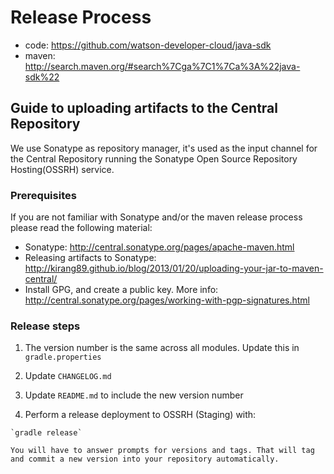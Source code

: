 # Release Process

 * code: https://github.com/watson-developer-cloud/java-sdk
 * maven: http://search.maven.org/#search%7Cga%7C1%7Ca%3A%22java-sdk%22

## Guide to uploading artifacts to the Central Repository

We use Sonatype as repository manager, it's used as the input channel for the Central Repository running the Sonatype Open Source Repository Hosting(OSSRH) service.

### Prerequisites

If you are not familiar with Sonatype and/or the maven release process please read the following material:  
 * Sonatype: http://central.sonatype.org/pages/apache-maven.html
 * Releasing artifacts to Sonatype: http://kirang89.github.io/blog/2013/01/20/uploading-your-jar-to-maven-central/
 * Install GPG, and create a public key. More info: http://central.sonatype.org/pages/working-with-pgp-signatures.html


### Release steps

  1. The version number is the same across all modules. Update this in `gradle.properties`

  2. Update `CHANGELOG.md`

  3. Update `README.md` to include the new version number

  2. Perform a release deployment to OSSRH (Staging) with:

    `gradle release`

    You will have to answer prompts for versions and tags. That will tag and commit a new version into your repository automatically.
